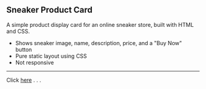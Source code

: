 ## Sneaker Product Card

A simple product display card for an online sneaker store, built with HTML and CSS.

- Shows sneaker image, name, description, price, and a "Buy Now" button
- Pure static layout using CSS
- Not responsive

---

Click [here](https://rouhi438.github.io/CodeHUB/ProductDisplayCard) . . .
